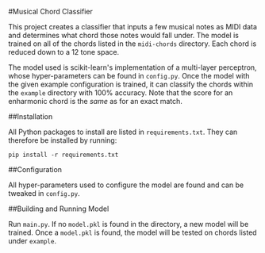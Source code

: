 #Musical Chord Classifier

This project creates a classifier that inputs a few musical notes as MIDI data and determines what chord those notes would fall under. The model is trained on all of the chords listed in the `midi-chords` directory. Each chord is reduced down to a 12 tone space.

The model used is scikit-learn's implementation of a multi-layer perceptron, whose hyper-parameters can be found in `config.py`. Once the model with the given example configuration is trained, it can classify the chords within the `example` directory with 100% accuracy. Note that the score for an enharmonic chord is the _same_ as for an exact match.

##Installation

All Python packages to install are listed in `requirements.txt`. They can therefore be installed by running:

```
pip install -r requirements.txt
```

##Configuration

All hyper-parameters used to configure the model are found and can be tweaked in `config.py`.

##Building and Running Model

Run `main.py`. If no `model.pkl` is found in the directory, a new model will be trained. Once a `model.pkl` is found, the model will be tested on chords listed under `example`.
